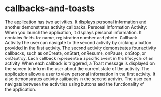 # callbacks-and-toasts
The application has two activities. It displays personal information and another demonstrates activity callbacks.
Personal Information Activity: When you launch the application, it displays personal information. It contains fields for name, registration number and photo.
Callback Activity:The user can navigate to the second activity by clicking a button provided in the first activity. The second activity demonstrates four activity callbacks, such as onCreate, onStart, onResume, onPause, onStop, or onDestroy. Each callback represents a specific event in the lifecycle of an activity. When each callback is triggered, a Toast message is displayed on the screen to inform the user about the current state of the activity.
The application allows a user to view personal information in the first activity. It also demonstrates activity callbacks in the second activity. The user can navigate between the activities using buttons and the functionality of the application.
